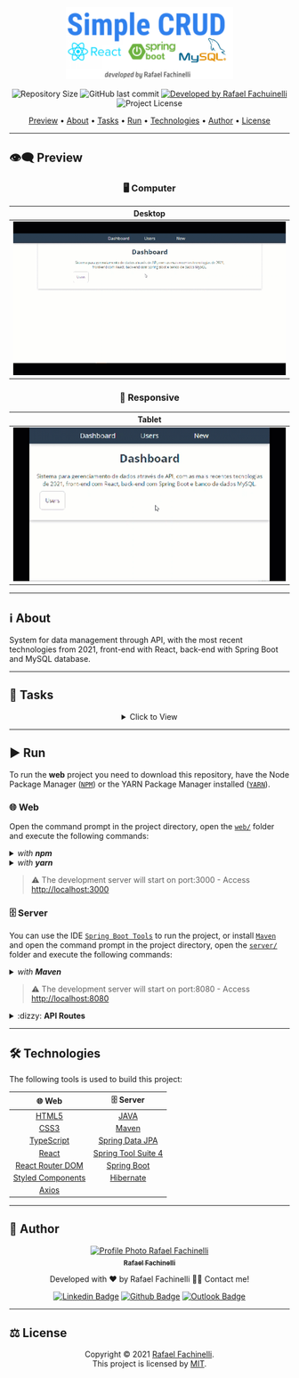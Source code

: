 <p align="center">
  <img alt="Spring Boot CRUD" src=".github/banner.svg" width="300px"/>
</p>

<p align="center"> 
  <img alt="Repository Size" src="https://img.shields.io/github/repo-size/rafaelfachinelli/spring-crud?color=3498db&style=for-the-badge">
  <img alt="GitHub last commit" src="https://img.shields.io/github/last-commit/rafaelfachinelli/spring-crud?color=3498db&style=for-the-badge">
  <a href="https://github.com/rafaelfachinelli">
    <img alt="Developed by Rafael Fachuinelli" src="https://img.shields.io/badge/Developer-Rafael_Fachinelli-%3498db?color=3498db&style=for-the-badge">
  </a>
  <img alt="Project License" src="https://img.shields.io/github/license/rafaelfachinelli/spring-crud?color=3498db&style=for-the-badge"/>
</p>

<p align="center">
 <a href="#eye_speech_bubble-preview">Preview</a> •
 <a href="#information_source-about">About</a> •
 <a href="#memo-tasks">Tasks</a> •
 <a href="#arrow_forward-run">Run</a> •
 <a href="#hammer_and_wrench-technologies">Technologies</a> •
 <a href="#boy-author">Author</a> •
 <a href="#balance_scale-license">License</a>
</p>

---
## :eye_speech_bubble: **Preview**

<div align="center">

### :desktop_computer: Computer
  
|Desktop|
|:---:|
|<kbd><img src=".github/previews/desktop_preview.gif" alt="Desktop"/></kbd>|

### :iphone: Responsive

|Tablet|
|:---:|
|<kbd><img src=".github/previews/tablet_preview.gif" alt="Tablet"/></kbd>|

</div>
  
---
## :information_source: About

System for data management through API, with the most recent technologies from 2021, front-end with React, back-end with Spring Boot and MySQL database.

---
## :memo: **Tasks**

<div align="center">
<details>
<summary>Click to View</summary>
  
<details>
<summary>:globe_with_meridians: Web</summary>

|State|Task|
|:---:|:---|
|:heavy_check_mark:|React app project structure|
|:heavy_check_mark:|Routes|
|:heavy_check_mark:|CSS Global style|
|:heavy_check_mark:|Navigator component|
|:heavy_check_mark:|Dashboard page|
|:heavy_check_mark:|List all users page|
|:heavy_check_mark:|API service|
|:heavy_check_mark:|UserCard component|
|:heavy_check_mark:|Input component|
|:heavy_check_mark:|Button component |
|:heavy_check_mark:|New user page|
|:x:|Upload photo|
|:heavy_check_mark:|Update user page|
|:heavy_check_mark:|CSS style pages|
|:x:|Full responsive|

</details>

<details>
<summary>:file_cabinet: Server</summary>

|State|Task|
|:---:|:---|
|:heavy_check_mark:|Spring server project structure|
|:heavy_check_mark:|User model|
|:heavy_check_mark:|User controller|
|:heavy_check_mark:|User repository|
|:heavy_check_mark:|Server properties|
|:heavy_check_mark:|Server dependencies|
|:heavy_check_mark:|Database test in MySQL|
|:heavy_check_mark:|MySQL user table|
|:heavy_check_mark:|CORS to localhost:3000|

</details>

</details>
</div>

---
## :arrow_forward: **Run**

To run the **web** project you need to download this repository, have the Node Package Manager ([`NPM`](https://www.npmjs.com/get-npm)) or the YARN Package Manager installed ([`YARN`](https://yarnpkg.com/getting-started)).

### :globe_with_meridians: **Web**

Open the command prompt in the project directory, open the [`web/`](web/) folder and execute the following commands:

<details>
  <summary><i>with <b>npm</b></i></summary>
  
  ```bash
  # Install dependencies
  $ npm install

  # Start development server
  $ npm start
  ```
  
</details>

<details>
  <summary><i>with <b>yarn</b></i></summary>
  
  ```bash
  # Install dependencies
  $ yarn

  # Start development server
  $ yarn start

  ```

</details>

> ⚠️ The development server will start on port:3000 - Access <http://localhost:3000>

### :file_cabinet: **Server**

You can use the IDE [`Spring Boot Tools`](https://spring.io/tools) to run the project, or install [`Maven`](https://maven.apache.org/download.cgi) and open the command prompt in the project directory, open the [`server/`](server/) folder and execute the following commands:

<details>
  <summary><i>with <b>Maven</b></i></summary>
  
  ```bash
  # Install dependencies
  $ mvn install

  # Start development server
  $ mvn spring-boot:run
  ```
  
</details>

> ⚠️ The development server will start on port:8080 - Access <http://localhost:8080>

<details>
<summary>:dizzy: <b>API Routes</b></summary>

<details>
<summary>[POST] <b>Create User</b></summary>
/api/users/create
</details>

<details>
<summary>[PUT] <b>Update User</b></summary>
/api/users/update/:id
</details>

<details>
<summary>[GET] <b>Get User</b></summary>
/api/users/view/:id
</details>
  
<details>
<summary>[GET] <b>Get All Users</b></summary>
/api/users/view
</details>

<details>
<summary>[DEL] <b>Delete User</b></summary>
/api/users/delete/:id
</details>

<details>
<summary>[DEL] <b>Delete All Users</b></summary>
/api/users/delete
</details>

</details>

---
## :hammer_and_wrench: **Technologies**

The following tools is used to build this project:

<div align="center">

|:globe_with_meridians: Web|:file_cabinet: Server|
|:---:|:---:|
|[HTML5](https://developer.mozilla.org/pt-BR/docs/Web/HTML/HTML5)|[JAVA](https://www.java.com)|
|[CSS3](https://www.w3schools.com/css/)|[Maven](https://maven.apache.org)|
|[TypeScript](https://www.typescriptlang.org)|[Spring Data JPA](https://spring.io/projects/spring-data-jpa)|
|[React](https://reactjs.org)|[Spring Tool Suite 4](https://spring.io/tools)|
|[React Router DOM](https://reactrouter.com/)|[Spring Boot](https://spring.io)|
|[Styled Components](https://styled-components.com)|[Hibernate](https://hibernate.org)|
|[Axios](https://github.com/axios/axios)||

</div>

---
## :boy: **Author**

<div align="center">

<a href="https://github.com/rafaelfachinelli">
 <img src="https://avatars.githubusercontent.com/u/19878139?s=96&v=4" width="100px;" alt="Profile Photo Rafael Fachinelli"/>
 <br/>
 <sub><b>Rafael Fachinelli</b></sub>
</a>

Developed with ❤️ by Rafael Fachinelli 👋🏽 Contact me!

[![Linkedin Badge](https://img.shields.io/badge/-Rafael_Fachinelli-blue?style=flat-square&logo=Linkedin&logoColor=white)](https://www.linkedin.com/in/rafaelfachinelli)
[![Github Badge](https://img.shields.io/badge/-rafaelfachinelli-000?style=flat-square&logo=Github&logoColor=white)](https://github.com/rafaelfachinelli)
[![Outlook Badge](https://img.shields.io/badge/-rafael.fachinelli@fatec.sp.gov.br-0078d4?style=flat-square&logo=microsoft-outlook&logoColor=white)](mailto:rafael.fachinelli@fatec.sp.gov.br)

</div>

---
## :balance_scale: **License**

<div align="center">

Copyright © 2021 [Rafael Fachinelli](https://github.com/rafaelfachinelli).<br />
This project is licensed by [MIT](./LICENSE).

</div>
